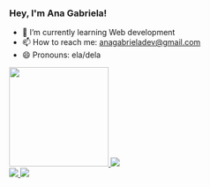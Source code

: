 ### Hey, I'm Ana Gabriela!

- 🌱 I’m currently learning Web development
- 📫 How to reach me: anagabrieladev@gmail.com
- 😄 Pronouns: ela/dela

<div>
  <a href="https://github.com/AnaGabrielaDev">
  <img height="180em" src="https://github-readme-stats.vercel.app/api?username=AnaGabrielaDev&show_icons=true&theme=nightowl&include_all_commits=true&count_private=true"?>
  <img heigh="180em" src="https://github-readme-stats.vercel.app/api?username=AnaGabrielaDev&layout=compact&langs_count=16&theme=nightowl"/>
</div>

<div>
  <a href="https://www.linkedin.com/in/anagabrieladasilvab/" target="_blank"><img src="https://img.shields.io/badge/LinkedIn-0077B5?style=for-the-badge&logo=linkedin&logoColor=white" target="_blank"</a>
  <a href="https://www.linkedin.com/in/anagabrieladasilvab/" target="_blank"><img src="https://img.shields.io/badge/LinkedIn-0077B5?style=for-the-badge&logo=linkedin&logoColor=white" target="_blank"</a>
</div>
